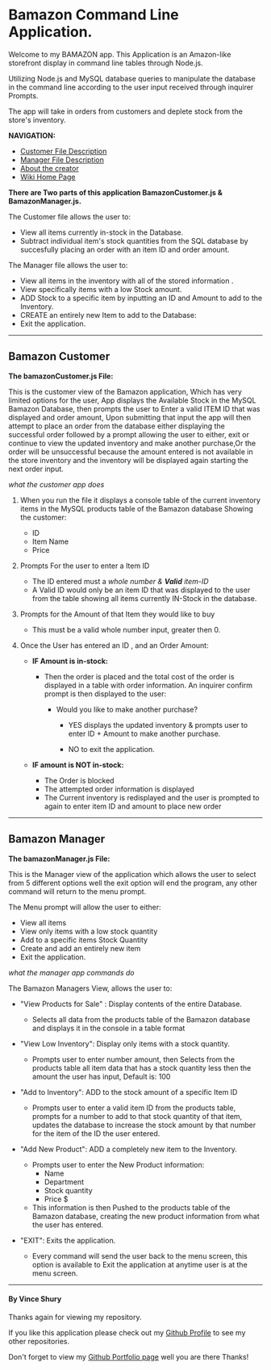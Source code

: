 # Bamazon Command Line Application.


Welcome to my BAMAZON app. This Application is an Amazon-like storefront display in command line tables through Node.js.

Utilizing Node.js and MySQL database queries to manipulate the database in the command line according to the user input received through inquirer Prompts.

The app will take in orders from customers and deplete stock from the store's inventory.

__NAVIGATION:__
* [Customer File Description](#Bamazon-Customer)
* [Manager File Description](#Bamazon-Manager)
* [About the creator](#By-Vince-Shury)
* [Wiki Home Page](https://github.com/Vincent440/bamazon/wiki/Bamazon-Wiki-Home)


**There are Two parts of this application __BamazonCustomer.js & BamazonManager.js.__**

The Customer file allows the user to:
* View all items currently in-stock in the Database. 
* Subtract individual item's stock quantities from the SQL database by succesfully placing an order with an item ID and order amount. 

The Manager file allows the user to: 
* View all items in the inventory with all of the stored information .
* View specifically items with a low Stock amount.
* ADD Stock to a specific item by inputting an ID and Amount to add to the Inventory.
* CREATE an entirely new Item to add to the Database:
* Exit the application.
--- 

##    Bamazon Customer

__The bamazonCustomer.js File:__

This is the customer view of the Bamazon application, Which has very limited options for the user, App displays the Available Stock in the MySQL Bamazon Database, then prompts the user to Enter a valid ITEM ID that was displayed and order amount, Upon submitting that input the app will then attempt to place an order from the database either displaying the successful order followed by a prompt allowing the user to either, exit or continue to view the updated inventory and make another purchase,Or the order will be unsuccessful because the amount entered is not available in the store inventory and the inventory will be displayed again starting the next order input. 

*what the customer app does*

1. When you run the file it displays a console table of the current inventory items in the MySQL products table of the Bamazon database Showing the customer:
   * ID
   * Item Name
   * Price

1. Prompts For the user to enter a Item ID
   * The ID entered must a _whole number & **Valid** item-ID_
   * A Valid ID would only be an item ID that was displayed to the user from the table showing all items currently IN-Stock in the database. 

1. Prompts for the Amount of that Item they would like to buy
   * This must be a valid whole number input, greater then 0.

1. Once the User has entered an ID , and an Order Amount:
   * __IF Amount is in-stock:__ 
      * Then the order is placed and the total cost of the order is displayed in a table with order information. An inquirer confirm prompt is then displayed to the user:
         * Would you like to make another purchase?

            * YES displays the updated inventory & prompts user to enter ID + Amount to make another purchase.

            * NO to exit the application. 

   * __IF amount is NOT in-stock:__

        * The Order is blocked 
        * The attempted order information is displayed
        * The Current inventory is redisplayed and the user is prompted to again to enter item ID and amount to place new order

---

##    Bamazon Manager

__The bamazonManager.js File:__

This is the Manager view of the application which allows the user to select from 5 different options well the exit option will end the program, any other command will return to the menu prompt.

The Menu prompt will allow the user to either: 
* View all items
* View only items with a low stock quantity
* Add to a specific items Stock Quantity
* Create and add an entirely new item
* Exit the application. 

*what the manager app commands do*

The Bamazon Managers View, allows the user to:
* "View Products for Sale" :
  Display contents of the entire Database.
   * Selects all data from the products table of the Bamazon database and displays it in the console in a table format

* "View Low Inventory":
 Display only items with a stock quantity. 
   * Prompts user to enter number amount, then Selects from the products table all item data that has a stock quantity less then the amount the user has input, Default is: 100

* "Add to Inventory": ADD to the stock amount of a specific Item ID
   * Prompts user to enter a valid item ID from the products table, prompts for a number to add to that stock quantity of that item, updates the database to increase the stock amount by that number for the item of the ID the user entered. 

* "Add New Product": ADD a completely new item to the Inventory.
   * Prompts user to enter the New Product information:
      * Name
      * Department
      * Stock quantity
      * Price $
   * This information is then Pushed to the products table of the Bamazon database, creating the new product information from what the user has entered. 

* "EXIT": Exits the application.
   * Every command will send the user back to the menu screen, this option is available to Exit the application at anytime user is at the menu screen. 

---

#### By Vince Shury
Thanks again for viewing my repository.

If you like this application please check out my [Github Profile](https://github.com/Vincent440) to see my other repositories.

Don't forget to view my [Github Portfolio page](https://vincent440.github.io/) well you are there Thanks!